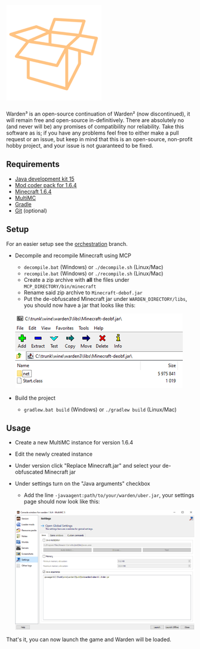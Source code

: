 # ![Warden](res/logo.png)

Warden³ is an open-source continuation of Warden² (now discontinued), it will remain free and
open-source in-definitively. There are absolutely no (and never will be) any promises of compatibility
nor reliability. Take this software as is; if you have any problems feel free to either make a pull request
or an issue, but keep in mind that this is an open-source, non-profit hobby project, and your issue is not
guaranteed to be fixed.

## Requirements
- [Java development kit 15](https://adoptopenjdk.net/?variant=openjdk15)
- [Mod coder pack for 1.6.4](https://minecraft.gamepedia.com/Programs_and_editors/Mod_Coder_Pack#Downloads)
- [Minecraft 1.6.4](https://minecraft.net)
- [MultiMC](https://multimc.org)
- [Gradle](https://gradle.org)
- [Git](https://git-scm.com) (optional)

## Setup
For an easier setup see the [orchestration](https://github.com/wine/warden3/tree/orchestration) branch.

* Decompile and recompile Minecraft using MCP
    * `decompile.bat` (Windows) or `./decompile.sh` (Linux/Mac)
    * `recompile.bat` (Windows) or `./recompile.sh` (Linux/Mac)
    * Create a zip archive with **all** the files under `MCP_DIRECTORY/bin/minecraft`
    * Rename said zip archive to `Minecraft-debof.jar`
    * Put the de-obfuscated Minecraft jar under `WARDEN_DIRECTORY/libs`, you should now have a jar that looks like this:
    
    ![Example](res/deobf-example.png)
* Build the project
    * `gradlew.bat build` (Windows) or `./gradlew build` (Linux/Mac)

## Usage
* Create a new MultiMC instance for version 1.6.4
* Edit the newly created instance
* Under version click "Replace Minecraft.jar" and select your de-obfuscated Minecraft jar
* Under settings turn on the "Java arguments" checkbox
  * Add the line `-javaagent:path/to/your/warden/uber.jar`, your settings page should now look like this:
  
  ![Example](res/multimc-example.png)

That's it, you can now launch the game and Warden will be loaded.

